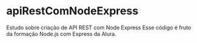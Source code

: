 # apiRestComNodeExpress
Estudo sobre criação de API REST com Node Express
Esse código é fruto da formação Node.js com Express da Alura.
